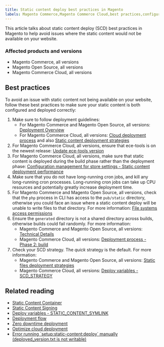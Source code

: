 ```yaml
---
title: Static content deploy best practices in Magento
labels: Magento Commerce,Magento Commerce Cloud,best practices,configuration,content,deploy,deployment,ece-tools,static
---
```


This article talks about static content deploy (SCD) best practices in Magento to help avoid issues where the static content would not be available on your website.

### Affected products and versions

* Magento Commerce, all versions
* Magento Open Source, all versions
* Magento Commerce Cloud, all versions

## Best practices

To avoid an issue with static content not being available on your website, follow these best practices to make sure your static content is both configured and deployed correctly:

1. Make sure to follow deployment guidelines:
    * For Magento Commerce and Magento Open Source, all versions: [Deployment Overview](https://devdocs.magento.com/guides/v2.3/config-guide/deployment/pipeline/) 
    * For Magento Commerce Cloud, all versions: [Cloud deployment process](https://devdocs.magento.com/guides/v2.3/cloud/deploy/cloud-deployment-process.html) and also [Static content deployment strategies](https://devdocs.magento.com/guides/v2.3/cloud/deploy/static-content-deployment.html) 
1. For Magento Commerce Cloud, all versions, ensure that ece-tools is on the newest release: [Update ece-tools version](https://devdocs.magento.com/guides/v2.2/cloud/release-notes/cloud-tools.html) 
1. For Magento Commerce Cloud, all versions, make sure that static content is deployed during the build phase rather than the deployment phase: [Configuration management for store settings - Static content deployment performance](https://devdocs.magento.com/guides/v2.2/cloud/live/sens-data-over.html#cloud-confman-scd-over) 
1. Make sure that you do not have long-running cron jobs, and kill any long-running cron processes. Long-running cron jobs can take up CPU resources and potentially greatly increase deployment time.
1. For Magento Commerce and Magento Open Source, all versions, check that the `php` process in CLI has access to the `pub/static` directory, otherwise you could face an issue where a static content deploy will be unable to write files to that directory. For more information: [File systems access permissions](https://devdocs.magento.com/guides/v2.3/config-guide/prod/prod_file-sys-perms.html) 
1. Ensure the `generated` directory is not a shared directory across builds, otherwise builds could fail randomly. For more information:
    * Magento Commerce and Magento Open Source, all versions: [Technical Details](https://devdocs.magento.com/guides/v2.3/config-guide/deployment/pipeline/technical-details.html) 
    * Magento Commerce Cloud, all versions: [Deployment process - Phase 2: build](https://devdocs.magento.com/guides/v2.3/cloud/reference/discover-deploy.html#cloud-deploy-over-phases-build) 
1. Check your SCD strategy. The *quick* strategy is the default. For more information:
    * Magento Commerce and Magento Open Source, all versions: [Static files deployment strategies](https://devdocs.magento.com/guides/v2.2/config-guide/cli/config-cli-subcommands-static-deploy-strategies.html) 
    * Magento Commerce Cloud, all versions: [Deploy variables - SCD\_STRATEGY](https://devdocs.magento.com/guides/v2.2/cloud/env/variables-deploy.html#scd_strategy) 
## Related reading

* [Static Content Container](https://devdocs.magento.com/guides/v2.3/pattern-library/containers/staticContentContainer/contentContainer.html)
* [Static Content Signing](https://devdocs.magento.com/guides/v2.3/config-guide/cache/static-content-signing.html)
* [Deploy variables - STATIC\_CONTENT\_SYMLINK](https://devdocs.magento.com/guides/v2.3/cloud/env/variables-deploy.html#static_content_symlink)
* [Deployment flow](https://devdocs.magento.com/guides/v2.3/performance-best-practices/deployment-flow.html)
* [Zero downtime deployment](https://devdocs.magento.com/guides/v2.3/cloud/deploy/reduce-downtime.html)
* [Optimize cloud deployment](https://devdocs.magento.com/guides/v2.3/cloud/deploy/optimize-cloud-deployment.html)
* [Error running \`setup:static-content:deploy\` manually (deployed\_version.txt is not writable)](https://support.magento.com/hc/en-us/articles/360000338413)

